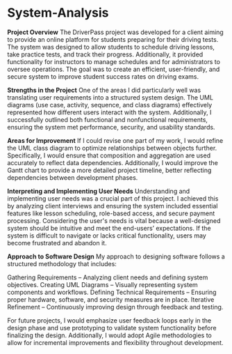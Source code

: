 # System-Analysis
**Project Overview**
The DriverPass project was developed for a client aiming to provide an online platform for students preparing for their driving tests. The system was designed to allow students to schedule driving lessons, take practice tests, and track their progress. Additionally, it provided functionality for instructors to manage schedules and for administrators to oversee operations. The goal was to create an efficient, user-friendly, and secure system to improve student success rates on driving exams.

**Strengths in the Project**
One of the areas I did particularly well was translating user requirements into a structured system design. The UML diagrams (use case, activity, sequence, and class diagrams) effectively represented how different users interact with the system. Additionally, I successfully outlined both functional and nonfunctional requirements, ensuring the system met performance, security, and usability standards.

**Areas for Improvement**
If I could revise one part of my work, I would refine the UML class diagram to optimize relationships between objects further. Specifically, I would ensure that composition and aggregation are used accurately to reflect data dependencies. Additionally, I would improve the Gantt chart to provide a more detailed project timeline, better reflecting dependencies between development phases.

**Interpreting and Implementing User Needs**
Understanding and implementing user needs was a crucial part of this project. I achieved this by analyzing client interviews and ensuring the system included essential features like lesson scheduling, role-based access, and secure payment processing. Considering the user's needs is vital because a well-designed system should be intuitive and meet the end-users’ expectations. If the system is difficult to navigate or lacks critical functionality, users may become frustrated and abandon it.

**Approach to Software Design**
My approach to designing software follows a structured methodology that includes:

Gathering Requirements – Analyzing client needs and defining system objectives.
Creating UML Diagrams – Visually representing system components and workflows.
Defining Technical Requirements – Ensuring proper hardware, software, and security measures are in place.
Iterative Refinement – Continuously improving design through feedback and testing.

For future projects, I would emphasize user feedback loops early in the design phase and use prototyping to validate system functionality before finalizing the design. Additionally, I would adopt Agile methodologies to allow for incremental improvements and flexibility throughout development.

